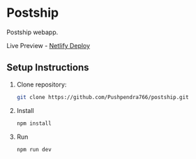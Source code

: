 # Postship

Postship webapp.

Live Preview - [Netlify Deploy](https://postship7.netlify.app/)

## Setup Instructions

1.  Clone repository:
    ```bash
    git clone https://github.com/Pushpendra766/postship.git
    ```
2.  Install
    ```bash
    npm install
    ```
3.  Run
    ```bash
    npm run dev
    ```
